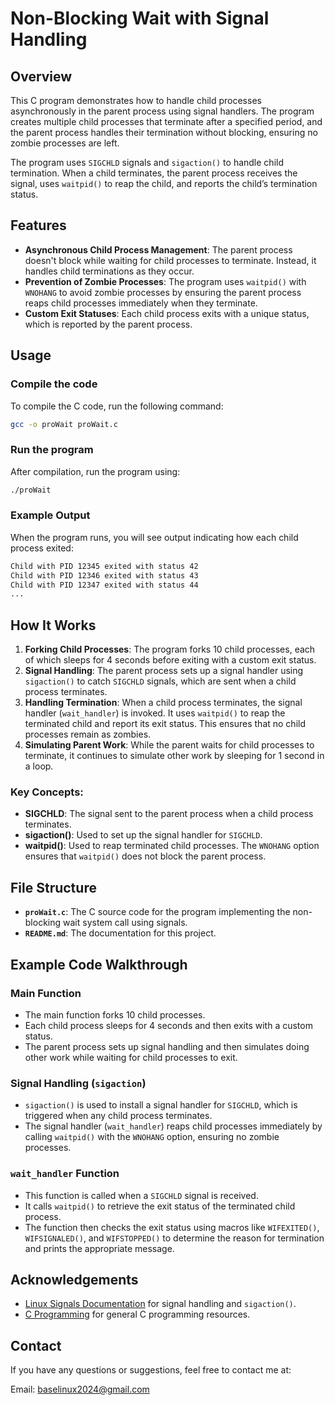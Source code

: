# Non-Blocking Wait with Signal Handling

## Overview

This C program demonstrates how to handle child processes asynchronously in the parent process using signal handlers. The program creates multiple child processes that terminate after a specified period, and the parent process handles their termination without blocking, ensuring no zombie processes are left.

The program uses `SIGCHLD` signals and `sigaction()` to handle child termination. When a child terminates, the parent process receives the signal, uses `waitpid()` to reap the child, and reports the child’s termination status.

## Features
- **Asynchronous Child Process Management**: The parent process doesn't block while waiting for child processes to terminate. Instead, it handles child terminations as they occur.
- **Prevention of Zombie Processes**: The program uses `waitpid()` with `WNOHANG` to avoid zombie processes by ensuring the parent process reaps child processes immediately when they terminate.
- **Custom Exit Statuses**: Each child process exits with a unique status, which is reported by the parent process.

## Usage

### Compile the code

To compile the C code, run the following command:

```bash
gcc -o proWait proWait.c
```

### Run the program

After compilation, run the program using:

```bash
./proWait
```

### Example Output

When the program runs, you will see output indicating how each child process exited:

```bash
Child with PID 12345 exited with status 42
Child with PID 12346 exited with status 43
Child with PID 12347 exited with status 44
...
```

## How It Works

1. **Forking Child Processes**: The program forks 10 child processes, each of which sleeps for 4 seconds before exiting with a custom exit status.
2. **Signal Handling**: The parent process sets up a signal handler using `sigaction()` to catch `SIGCHLD` signals, which are sent when a child process terminates.
3. **Handling Termination**: When a child process terminates, the signal handler (`wait_handler`) is invoked. It uses `waitpid()` to reap the terminated child and report its exit status. This ensures that no child processes remain as zombies.
4. **Simulating Parent Work**: While the parent waits for child processes to terminate, it continues to simulate other work by sleeping for 1 second in a loop.

### Key Concepts:
- **SIGCHLD**: The signal sent to the parent process when a child process terminates.
- **sigaction()**: Used to set up the signal handler for `SIGCHLD`.
- **waitpid()**: Used to reap terminated child processes. The `WNOHANG` option ensures that `waitpid()` does not block the parent process.

## File Structure

- **`proWait.c`**: The C source code for the program implementing the non-blocking wait system call using signals.
- **`README.md`**: The documentation for this project.

## Example Code Walkthrough

### Main Function
- The main function forks 10 child processes.
- Each child process sleeps for 4 seconds and then exits with a custom status.
- The parent process sets up signal handling and then simulates doing other work while waiting for child processes to exit.

### Signal Handling (`sigaction`)
- `sigaction()` is used to install a signal handler for `SIGCHLD`, which is triggered when any child process terminates.
- The signal handler (`wait_handler`) reaps child processes immediately by calling `waitpid()` with the `WNOHANG` option, ensuring no zombie processes.

### `wait_handler` Function
- This function is called when a `SIGCHLD` signal is received.
- It calls `waitpid()` to retrieve the exit status of the terminated child process.
- The function then checks the exit status using macros like `WIFEXITED()`, `WIFSIGNALED()`, and `WIFSTOPPED()` to determine the reason for termination and prints the appropriate message.

## Acknowledgements
- [Linux Signals Documentation](https://man7.org/linux/man-pages/man7/signal.7.html) for signal handling and `sigaction()`.
- [C Programming](https://www.cprogramming.com/) for general C programming resources.

## Contact

If you have any questions or suggestions, feel free to contact me at:

Email: baselinux2024@gmail.com
